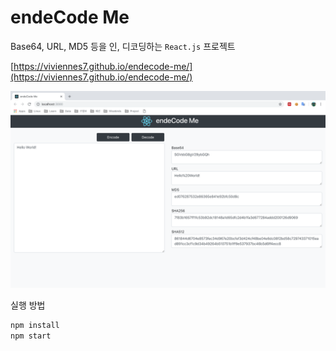 # endeCode Me

Base64, URL, MD5 등을 인, 디코딩하는 `React.js` 프로젝트

[https://viviennes7.github.io/endecode-me/](https://viviennes7.github.io/endecode-me/)

![프로젝트 사진](https://github.com/viviennes7/endecode-me/blob/master/public/photo.png?raw=true)

실행 방법
```sh
npm install
npm start
```
